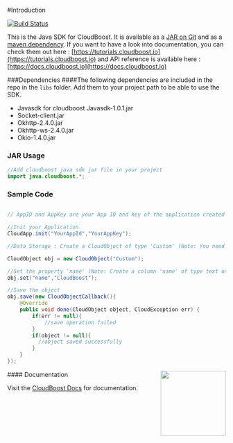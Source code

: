 #Introduction

[![Build Status](https://travis-ci.org/CloudBoost/JavaSDK.png)](https://travis-ci.org/CloudBoost/JavaSDK)

This is the Java SDK for CloudBoost. It is available as a [JAR on Git](https://github.com/CloudBoost/JavaSDK/blob/master/target/JavaSDK-1.0.2.jar) and as a [maven dependency](http://mvnrepository.com/artifact/java.cloudboost/JavaSDK). If you want to have a look into documentation, you can check them out here : [https://tutorials.cloudboost.io](https://tutorials.cloudboost.io) and API reference is available here : [https://docs.cloudboost.io](https://docs.cloudboost.io)

###Dependencies
####The following dependencies are included in the repo in the <code>libs</code> folder. Add them to your project path to be able to use the SDK.
<ul>
<li>Javasdk for cloudboost Javasdk-1.0.1.jar </li>
<li>Socket-client.jar</li>
<li>Okhttp-2.4.0.jar</li>
<li>Okhttp-ws-2.4.0.jar</li>
<li>Okio-1.4.0.jar</li>
</ul>

### JAR Usage

``` java
//Add cloudboost java sdk jar file in your project
import java.cloudboost.*;
```

### Sample Code

``` java

// AppID and AppKey are your App ID and key of the application created in CloudBoost Dashboard.

//Init your Application
CloudApp.init("YourAppId","YourAppKey");

//Data Storage : Create a CloudObject of type 'Custom' (Note: You need to create a table 'Custom' on CloudBoost Dashboard)

CloudObject obj = new CloudObject("Custom");

//Set the property 'name' (Note: Create a column 'name' of type text on CloudBoost Dashboard)
obj.set("name","CloudBoost");

//Save the object
obj.save(new CloudObjectCallback(){
	@Override
	public void done(CloudObject object, CloudException err) {
		if(err != null){
			//save operation failed
		}
		if(object != null){
		  //object saved successfully
		}
	}
});

```

<img align="right" height="150" src="https://cloud.githubusercontent.com/assets/5427704/7724257/b7f45d6c-ff0d-11e4-8f60-06024eaa1508.png">
#### Documentation

Visit the [CloudBoost Docs](http://docs.cloudboost.io) for documentation.

